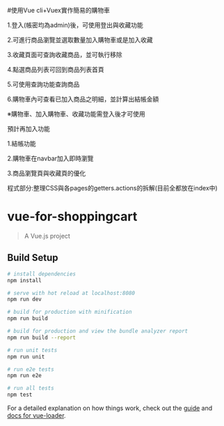 #使用Vue cli+Vuex實作簡易的購物車

<p>1.登入(帳密均為admin)後，可使用登出與收藏功能</p>
<p>2.可進行商品瀏覽並選取數量加入購物車或是加入收藏</p>
<p>3.收藏頁面可查詢收藏商品，並可執行移除</p>
<p>4.點選商品列表可回到商品列表首頁</p>
<p>5.可使用查詢功能查詢商品</p>
<p>6.購物車內可查看已加入商品之明細，並計算出結帳金額</p>
<p>※購物車、加入購物車、收藏功能需登入後才可使用</p>

<p>預計再加入功能</p>
<p>1.結帳功能</p>
<p>2.購物車在navbar加入即時瀏覽</p>
<p>3.商品瀏覽頁與收藏頁的優化</p>
<p>程式部分:整理CSS與各pages的getters.actions的拆解(目前全都放在index中)</p>

# vue-for-shoppingcart

> A Vue.js project

## Build Setup

``` bash
# install dependencies
npm install

# serve with hot reload at localhost:8080
npm run dev

# build for production with minification
npm run build

# build for production and view the bundle analyzer report
npm run build --report

# run unit tests
npm run unit

# run e2e tests
npm run e2e

# run all tests
npm test
```

For a detailed explanation on how things work, check out the [guide](http://vuejs-templates.github.io/webpack/) and [docs for vue-loader](http://vuejs.github.io/vue-loader).
